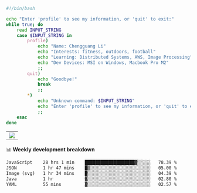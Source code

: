 ```bash
#!/bin/bash

echo "Enter 'profile' to see my information, or 'quit' to exit:"
while true; do
    read INPUT_STRING
    case $INPUT_STRING in
        profile)
            echo "Name: Chengguang Li"
            echo "Interests: fitness, outdoors, football"
            echo "Learning: Distributed Systems, AWS, Image Processing"
            echo "Dev Devices: MSI on Windows, Macbook Pro M2"
            ;;
        quit)
            echo "Goodbye!"
            break
            ;;
        *)
            echo "Unknown command: $INPUT_STRING"
            echo "Enter 'profile' to see my information, or 'quit' to exit:"
            ;;
    esac
done

```

<!--Contribution Graph-->
<table>
  <tr>
    <td>
      <picture>
        <source media="(prefers-color-scheme: light)" srcset="https://github-readme-activity-graph.vercel.app/graph?username=chengguang-li&theme=xcode&bg_color=FF000000&color=000000&hide_border=true" />
        <img src="https://github-readme-activity-graph.vercel.app/graph?username=chengguang-li&theme=xcode&bg_color=FF000000&hide_border=true" />
      </picture>
  </tr>
</table>

📊 **Weekly development breakdown**

<!--START_SECTION:waka-->

```txt
JavaScript    28 hrs 1 min    ███████████████████▓░░░░░   78.39 %
JSON          1 hr 47 mins    █▒░░░░░░░░░░░░░░░░░░░░░░░   05.00 %
Image (svg)   1 hr 34 mins    █░░░░░░░░░░░░░░░░░░░░░░░░   04.39 %
Java          1 hr            ▓░░░░░░░░░░░░░░░░░░░░░░░░   02.80 %
YAML          55 mins         ▓░░░░░░░░░░░░░░░░░░░░░░░░   02.57 %
```

<!--END_SECTION:waka-->


